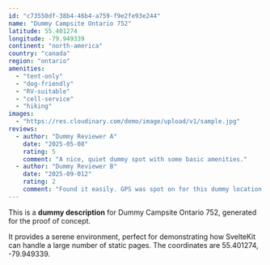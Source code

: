 ```yaml
---
id: "c73550df-38b4-46b4-a759-f9e2fe93e244"
name: "Dummy Campsite Ontario 752"
latitude: 55.401274
longitude: -79.949339
continent: "north-america"
country: "canada"
region: "ontario"
amenities:
  - "tent-only"
  - "dog-friendly"
  - "RV-suitable"
  - "cell-service"
  - "hiking"
images:
  - "https://res.cloudinary.com/demo/image/upload/v1/sample.jpg"
reviews:
  - author: "Dummy Reviewer A"
    date: "2025-05-08"
    rating: 5
    comment: "A nice, quiet dummy spot with some basic amenities."
  - author: "Dummy Reviewer B"
    date: "2025-09-012"
    rating: 2
    comment: "Found it easily. GPS was spot on for this dummy location."
---
```


This is a **dummy description** for Dummy Campsite Ontario 752, generated for the proof of concept.

It provides a serene environment, perfect for demonstrating how SvelteKit can handle a large number of static pages. The coordinates are 55.401274, -79.949339.
